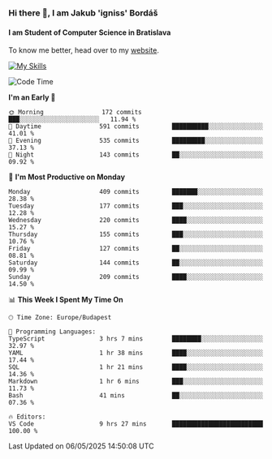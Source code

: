 ### Hi there 👋, I am Jakub 'igniss' Bordáš

#### I am Student of Computer Science in Bratislava
To know me better, head over to my [website](https://bordas.sk).

[![My Skills](https://skillicons.dev/icons?i=js,typescript,html,css,figma,svelte,vue,next,postgresql,nest,express,nodejs)](https://bordas.sk)


<!--START_SECTION:waka-->
![Code Time](http://img.shields.io/badge/Code%20Time-1%2C872%20hrs%2038%20mins-blue)

**I'm an Early 🐤** 

```text
🌞 Morning                172 commits         ███░░░░░░░░░░░░░░░░░░░░░░   11.94 % 
🌆 Daytime                591 commits         ██████████░░░░░░░░░░░░░░░   41.01 % 
🌃 Evening                535 commits         █████████░░░░░░░░░░░░░░░░   37.13 % 
🌙 Night                  143 commits         ██░░░░░░░░░░░░░░░░░░░░░░░   09.92 % 
```
📅 **I'm Most Productive on Monday** 

```text
Monday                   409 commits         ███████░░░░░░░░░░░░░░░░░░   28.38 % 
Tuesday                  177 commits         ███░░░░░░░░░░░░░░░░░░░░░░   12.28 % 
Wednesday                220 commits         ████░░░░░░░░░░░░░░░░░░░░░   15.27 % 
Thursday                 155 commits         ███░░░░░░░░░░░░░░░░░░░░░░   10.76 % 
Friday                   127 commits         ██░░░░░░░░░░░░░░░░░░░░░░░   08.81 % 
Saturday                 144 commits         ██░░░░░░░░░░░░░░░░░░░░░░░   09.99 % 
Sunday                   209 commits         ████░░░░░░░░░░░░░░░░░░░░░   14.50 % 
```


📊 **This Week I Spent My Time On** 

```text
🕑︎ Time Zone: Europe/Budapest

💬 Programming Languages: 
TypeScript               3 hrs 7 mins        ████████░░░░░░░░░░░░░░░░░   32.97 % 
YAML                     1 hr 38 mins        ████░░░░░░░░░░░░░░░░░░░░░   17.44 % 
SQL                      1 hr 21 mins        ████░░░░░░░░░░░░░░░░░░░░░   14.36 % 
Markdown                 1 hr 6 mins         ███░░░░░░░░░░░░░░░░░░░░░░   11.73 % 
Bash                     41 mins             ██░░░░░░░░░░░░░░░░░░░░░░░   07.36 % 

🔥 Editors: 
VS Code                  9 hrs 27 mins       █████████████████████████   100.00 % 
```


 Last Updated on 06/05/2025 14:50:08 UTC
<!--END_SECTION:waka-->
